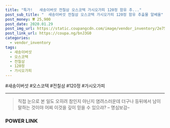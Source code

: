 ```yaml
--- 
title: "특가!   새송이버섯 전칠삼 오스코텍 가시오가피 120정 함유 추..." 
post_sub_title: "  새송이버섯 전칠삼 오스코텍 가시오가피 120정 함유 추출물 알베올" 
post_money: ₩ 25,900 
post_date: 2020.01.29 
post_img_url: https://static.coupangcdn.com/image/vendor_inventory/2e75/db9e03820ef3d89b9d2f41e727e45324cc5392d2a9eccc14a7a1ae60094e.jpg 
post_link_url: https://coupa.ng/bnJ3G0 
categories: 
  - vendor_inventory 
tags: 
  - 새송이버섯 
  - 오스코텍 
  - 전칠삼 
  - 120정 
  - 가시오가피 
--- 
```

  #새송이버섯 #오스코텍 #전칠삼 #120정 #가시오가피 
<hr> 

> 직접 눈으로 본 일도 오히려 참인지 아닌지 염려스러운데 더구나 등뒤에서 남이 말하는 것이야 어찌 이것을 깊이 믿을 수 있으랴? – 명심보감–  


### POWER LINK

